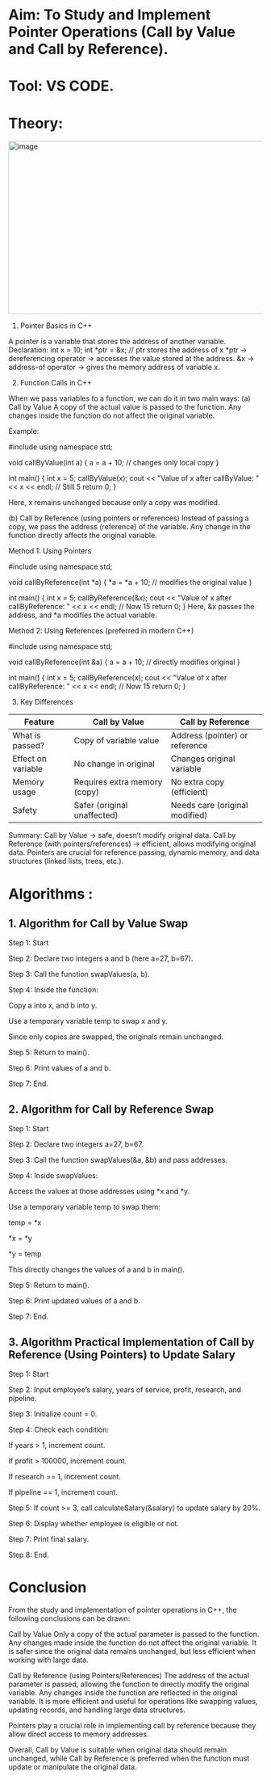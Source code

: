 # Aim: To Study and Implement Pointer Operations (Call by Value and Call by Reference).

# Tool: VS CODE.

# Theory:
<img width="957" height="343" alt="image" src="https://github.com/user-attachments/assets/94853a5a-1717-473c-a9bf-62ea70493cfd" />



1. Pointer Basics in C++

A pointer is a variable that stores the address of another variable.
Declaration:
int x = 10;
int *ptr = &x;   // ptr stores the address of x
*ptr → dereferencing operator → accesses the value stored at the address.
&x → address-of operator → gives the memory address of variable x.

2. Function Calls in C++

When we pass variables to a function, we can do it in two main ways:
(a) Call by Value
A copy of the actual value is passed to the function.
Any changes inside the function do not affect the original variable.

Example:

#include <iostream>
using namespace std;

void callByValue(int a) {
    a = a + 10;   // changes only local copy
}

int main() {
    int x = 5;
    callByValue(x);
    cout << "Value of x after callByValue: " << x << endl; // Still 5
    return 0;
}

Here, x remains unchanged because only a copy was modified.

(b) Call by Reference (using pointers or references)
Instead of passing a copy, we pass the address (reference) of the variable.
Any change in the function directly affects the original variable.

Method 1: Using Pointers

#include <iostream>
using namespace std;

void callByReference(int *a) {
    *a = *a + 10;   // modifies the original value
}

int main() {
    int x = 5;
    callByReference(&x);
    cout << "Value of x after callByReference: " << x << endl; // Now 15
    return 0;
}
Here, &x passes the address, and *a modifies the actual variable.

Method 2: Using References (preferred in modern C++)

#include <iostream>
using namespace std;

void callByReference(int &a) {
    a = a + 10;   // directly modifies original
}

int main() {
    int x = 5;
    callByReference(x);
    cout << "Value of x after callByReference: " << x << endl; // Now 15
    return 0;
}

3. Key Differences

   
| Feature            | Call by Value                | Call by Reference              |
| ------------------ | ---------------------------- | ------------------------------ |
| What is passed?    | Copy of variable value       | Address (pointer) or reference |
| Effect on variable | No change in original        | Changes original variable      |
| Memory usage       | Requires extra memory (copy) | No extra copy (efficient)      |
| Safety             | Safer (original unaffected)  | Needs care (original modified) |


Summary:
Call by Value → safe, doesn’t modify original data.
Call by Reference (with pointers/references) → efficient, allows modifying original data.
Pointers are crucial for reference passing, dynamic memory, and data structures (linked lists, trees, etc.).

# Algorithms :

## 1. Algorithm for Call by Value Swap
   
Step 1: Start

Step 2: Declare two integers a and b (here a=27, b=67).

Step 3: Call the function swapValues(a, b).

Step 4: Inside the function:

Copy a into x, and b into y.

Use a temporary variable temp to swap x and y.

Since only copies are swapped, the originals remain unchanged.

Step 5: Return to main().

Step 6: Print values of a and b.

Step 7: End.

## 2. Algorithm for Call by Reference Swap
   
Step 1: Start

Step 2: Declare two integers a=27, b=67.

Step 3: Call the function swapValues(&a, &b) and pass addresses.

Step 4: Inside swapValues:

Access the values at those addresses using *x and *y.

Use a temporary variable temp to swap them:

temp = *x

*x = *y

*y = temp

This directly changes the values of a and b in main().

Step 5: Return to main().

Step 6: Print updated values of a and b.

Step 7: End.

## 3. Algorithm Practical Implementation of Call by Reference (Using Pointers) to Update Salary
   
Step 1: Start

Step 2: Input employee’s salary, years of service, profit, research, and pipeline.

Step 3: Initialize count = 0.

Step 4: Check each condition:

If years > 1, increment count.

If profit > 100000, increment count.

If research == 1, increment count.

If pipeline == 1, increment count.

Step 5: If count >= 3, call calculateSalary(&salary) to update salary by 20%.

Step 6: Display whether employee is eligible or not.

Step 7: Print final salary.

Step 8: End.

# Conclusion
From the study and implementation of pointer operations in C++, the following conclusions can be drawn:

Call by Value
Only a copy of the actual parameter is passed to the function.
Any changes made inside the function do not affect the original variable.
It is safer since the original data remains unchanged, but less efficient when working with large data.

Call by Reference (using Pointers/References)
The address of the actual parameter is passed, allowing the function to directly modify the original variable.
Any changes inside the function are reflected in the original variable.
It is more efficient and useful for operations like swapping values, updating records, and handling large data structures.

Pointers play a crucial role in implementing call by reference because they allow direct access to memory addresses.

Overall, Call by Value is suitable when original data should remain unchanged, while Call by Reference is preferred when the function must update or manipulate the original data.
